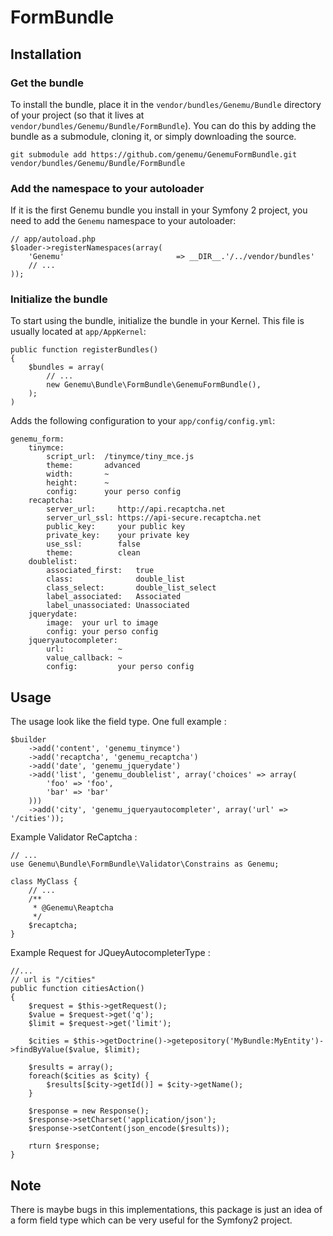 FormBundle
==========

## Installation

### Get the bundle

To install the bundle, place it in the `vendor/bundles/Genemu/Bundle` directory of your project
(so that it lives at `vendor/bundles/Genemu/Bundle/FormBundle`). You can do this by adding
the bundle as a submodule, cloning it, or simply downloading the source.

    git submodule add https://github.com/genemu/GenemuFormBundle.git vendor/bundles/Genemu/Bundle/FormBundle

### Add the namespace to your autoloader

If it is the first Genemu bundle you install in your Symfony 2 project, you
need to add the `Genemu` namespace to your autoloader:

    // app/autoload.php
    $loader->registerNamespaces(array(
        'Genemu'                         => __DIR__.'/../vendor/bundles'
        // ...
    ));

### Initialize the bundle

To start using the bundle, initialize the bundle in your Kernel. This
file is usually located at `app/AppKernel`:

    public function registerBundles()
    {
        $bundles = array(
            // ...
            new Genemu\Bundle\FormBundle\GenemuFormBundle(),
        );
    )

Adds the following configuration to your `app/config/config.yml`:

    genemu_form:
        tinymce:
            script_url:  /tinymce/tiny_mce.js
            theme:       advanced
            width:       ~
            height:      ~
            config:      your perso config
        recaptcha:
            server_url:     http://api.recaptcha.net
            server_url_ssl: https://api-secure.recaptcha.net
            public_key:     your public key
            private_key:    your private key
            use_ssl:        false
            theme:          clean
        doublelist:
            associated_first:   true
            class:              double_list
            class_select:       double_list_select
            label_associated:   Associated
            label_unassociated: Unassociated
        jquerydate:
            image:  your url to image
            config: your perso config
        jqueryautocompleter:
            url:            ~
            value_callback: ~
            config:         your perso config

## Usage

The usage look like the field type. One full example :

    $builder
        ->add('content', 'genemu_tinymce')
        ->add('recaptcha', 'genemu_recaptcha')
        ->add('date', 'genemu_jquerydate')
        ->add('list', 'genemu_doublelist', array('choices' => array(
            'foo' => 'foo',
            'bar' => 'bar'
        )))
        ->add('city', 'genemu_jqueryautocompleter', array('url' => '/cities'));

Example Validator ReCaptcha : 

    // ...
    use Genemu\Bundle\FormBundle\Validator\Constrains as Genemu;

    class MyClass {
        // ...
        /**
         * @Genemu\Reaptcha
         */
        $recaptcha;
    }

Example Request for JQueyAutocompleterType :

    //...
    // url is "/cities"
    public function citiesAction()
    {
        $request = $this->getRequest();
        $value = $request->get('q');
        $limit = $request->get('limit');

        $cities = $this->getDoctrine()->getepository('MyBundle:MyEntity')->findByValue($value, $limit);

        $results = array();
        foreach($cities as $city) {
            $results[$city->getId()] = $city->getName();
        }

        $response = new Response();
        $response->setCharset('application/json');
        $response->setContent(json_encode($results));

        rturn $response;
    }

## Note

There is maybe bugs in this implementations, this package is just an idea of a form
field type which can be very useful for the Symfony2 project.
